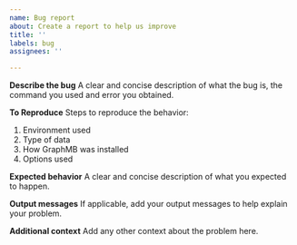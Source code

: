 ```yaml
---
name: Bug report
about: Create a report to help us improve
title: ''
labels: bug
assignees: ''

---
```


**Describe the bug**
A clear and concise description of what the bug is, the command you used and error you obtained.

**To Reproduce**
Steps to reproduce the behavior:
1. Environment used
2. Type of data
3. How GraphMB was installed
4. Options used

**Expected behavior**
A clear and concise description of what you expected to happen.

**Output messages**
If applicable, add your output messages to help explain your problem.


**Additional context**
Add any other context about the problem here.
